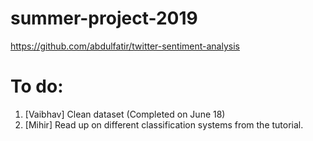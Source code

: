 # summer-project-2019

https://github.com/abdulfatir/twitter-sentiment-analysis

# To do:

1. [Vaibhav] Clean dataset (Completed on June 18)
2. [Mihir] Read up on different classification systems from the tutorial.










